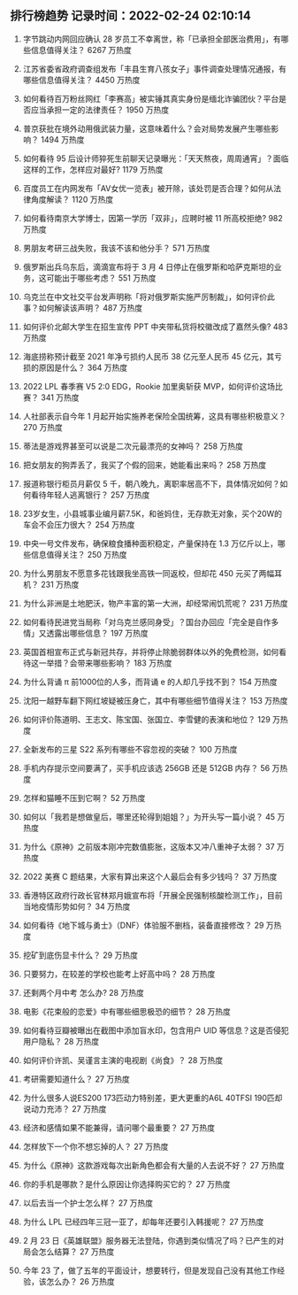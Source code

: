 
## 排行榜趋势 记录时间：2022-02-24 02:10:14
  
  1. 字节跳动内网回应确认 28 岁员工不幸离世，称「已承担全部医治费用」，有哪些信息值得关注？ 6267 万热度
    
  2. 江苏省委省政府调查组发布「丰县生育八孩女子」事件调查处理情况通报，有哪些信息值得关注？ 4450 万热度
    
  3. 如何看待百万粉丝网红「李赛高」被实锤其真实身份是缅北诈骗团伙？平台是否应当承担一定的法律责任？ 1950 万热度
    
  4. 普京获批在境外动用俄武装力量，这意味着什么？会对局势发展产生哪些影响？ 1494 万热度
    
  5. 如何看待 95 后设计师猝死生前聊天记录曝光：「天天熬夜，周周通宵」？面临这样的工作，怎样应对最好? 1179 万热度
    
  6. 百度员工在内网发布「AV女优一览表」被开除，该处罚是否合理？如何从法律角度解读？ 1120 万热度
    
  7. 如何看待南京大学博士，因第一学历「双非」，应聘时被 11 所高校拒绝? 982 万热度
    
  8. 男朋友考研三战失败，我该不该和他分手？ 571 万热度
    
  9. 俄罗斯出兵乌东后，滴滴宣布将于 3 月 4 日停止在俄罗斯和哈萨克斯坦的业务，这可能出于哪些考虑？ 551 万热度
    
  10. 乌克兰在中文社交平台发声明称「将对俄罗斯实施严厉制裁」，如何评价此事？如何解读该声明？ 487 万热度
    
  11. 如何评价北邮大学生在招生宣传 PPT 中夹带私货将校徽改成了嘉然头像? 483 万热度
    
  12. 海底捞称预计截至 2021 年净亏损约人民币 38 亿元至人民币 45 亿元，其亏损的原因是什么？ 364 万热度
    
  13. 2022 LPL 春季赛 V5 2:0 EDG，Rookie 加里奥斩获 MVP，如何评价这场比赛？ 341 万热度
    
  14. 人社部表示自今年 1 月起开始实施养老保险全国统筹，这具有哪些积极意义？ 270 万热度
    
  15. 蒂法是游戏界甚至可以说是二次元最漂亮的女神吗？ 258 万热度
    
  16. 把女朋友的狗弄丢了，我买了个假的回来，她能看出来吗？ 258 万热度
    
  17. 报道称银行柜员月薪仅 5 千，朝八晚九，离职率居高不下，具体情况如何？如何看待年轻人逃离银行？ 257 万热度
    
  18. 23岁女生，小县城事业编月薪7.5K，和爸妈住，无存款无对象，买个20W的车会不会压力很大？ 254 万热度
    
  19. 中央一号文件发布，确保粮食播种面积稳定，产量保持在 1.3 万亿斤以上，哪些信息值得关注？ 250 万热度
    
  20. 为什么男朋友不愿意多花钱跟我坐高铁一同返校，但却花 450 元买了两幅耳机？ 231 万热度
    
  21. 为什么非洲是土地肥沃，物产丰富的第一大洲，却经常闹饥荒呢？ 231 万热度
    
  22. 如何看待民进党当局称「对乌克兰感同身受」？国台办回应「完全是自作多情」又透露出哪些信息？ 197 万热度
    
  23. 英国首相宣布正式与新冠共存，并将停止除脆弱群体以外的免费检测，如何看待这一举措？会带来哪些影响？ 183 万热度
    
  24. 为什么背诵 π 前1000位的人多，而背诵 e 的人却几乎找不到？ 154 万热度
    
  25. 沈阳一越野车翻下网红坡疑被压身亡，其中有哪些细节值得关注？ 153 万热度
    
  26. 如何评价陈道明、王志文、陈宝国、张国立、李雪健的表演和地位？ 129 万热度
    
  27. 全新发布的三星 S22 系列有哪些不容忽视的突破？ 100 万热度
    
  28. 手机内存提示空间要满了，买手机应该选 256GB 还是 512GB 内存？ 56 万热度
    
  29. 怎样和猫睡不压到它啊？ 52 万热度
    
  30. 如何以「我若是想做皇后，哪里还轮得到姐姐？」为开头写一篇小说？ 45 万热度
    
  31. 为什么《原神》之前版本刚冲完数值膨胀，这版本又冲八重神子太弱？ 37 万热度
    
  32. 2022 美赛 C 题结果，大家有算出来这个人最后会有多少钱吗？ 37 万热度
    
  33. 香港特区政府行政长官林郑月娥宣布将「开展全民强制核酸检测工作」，目前当地疫情形势如何？ 34 万热度
    
  34. 如何看待《地下城与勇士》（DNF）体验服不删档，装备直接修改？ 29 万热度
    
  35. 挖矿到底伤显卡什么？ 29 万热度
    
  36. 只要努力，在较差的学校也能考上好高中吗？ 28 万热度
    
  37. 还剩两个月中考 怎么办? 28 万热度
    
  38. 电影《花束般的恋爱》中有哪些细思极恐的细节？ 28 万热度
    
  39. 如何看待豆瓣被曝出在截图中添加盲水印，包含用户 UID 等信息？这是否侵犯用户隐私？ 28 万热度
    
  40. 如何评价许凯、吴谨言主演的电视剧《尚食》？ 28 万热度
    
  41. 考研需要知道什么？ 27 万热度
    
  42. 为什么很多人说ES200 173匹动力特别差，更大更重的A6L 40TFSI 190匹却说动力充沛？ 27 万热度
    
  43. 经济和感情如果不能兼得，请问哪个最重要？ 27 万热度
    
  44. 怎样放下一个你不想忘掉的人？ 27 万热度
    
  45. 为什么《原神》这款游戏每次出新角色都会有大量的人去说不好？ 27 万热度
    
  46. 你的手机是哪款？是什么原因让你选择购买它的？ 27 万热度
    
  47. 以后去当一个护士怎么样？ 27 万热度
    
  48. 为什么 LPL 已经四年三冠一亚了，却每年还要引入韩援呢？ 27 万热度
    
  49. 2 月 23 日《英雄联盟》服务器无法登陆，你遇到类似情况了吗？已产生的对局会怎么结算？ 27 万热度
    
  50. 今年 23 了，做了五年的平面设计，想要转行，但是发现自己没有其他工作经验，该怎么办？ 26 万热度
    